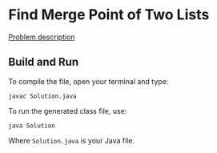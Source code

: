 # Find Merge Point of Two Lists

[Problem description](https://www.hackerrank.com/challenges/find-the-merge-point-of-two-joined-linked-lists)

## Build and Run

To compile the file, open your terminal and type:
```
javac Solution.java
```

To run the generated class file, use:
```
java Solution
```

Where `Solution.java` is your Java file.

